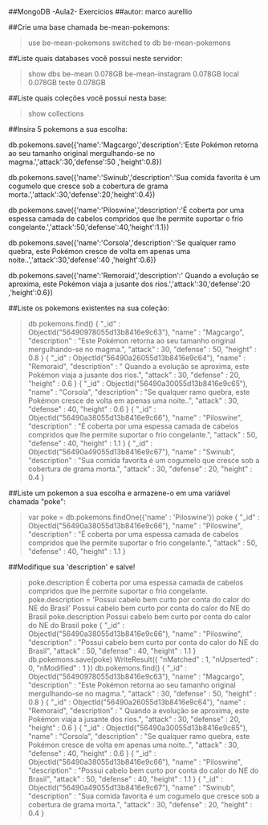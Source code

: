 ##MongoDB -Aula2- Exercícios
##autor: marco aurellio

##Crie uma base chamada be-mean-pokemons:

 > use be-mean-pokemons
switched to db be-mean-pokemons

##Liste quais databases você possui neste servidor:

> show dbs
be-mean            0.078GB
be-mean-instagram  0.078GB
local              0.078GB
teste              0.078GB

##Liste quais coleções você possui nesta base:

> show collections
> 

##Insira 5 pokemons a sua escolha:

db.pokemons.save({'name':'Magcargo','description':'Este Pokémon retorna ao seu tamanho original mergulhando-se no magma.','attack':30,'defense':50
,'height':0.8})

db.pokemons.save({'name':'Swinub','description':'Sua comida favorita é um cogumelo que cresce sob a cobertura de grama morta.','attack':30,'defense':20,'height':0.4})

db.pokemons.save({'name':'Piloswine','description':'É coberta por uma espessa camada de cabelos compridos que lhe permite suportar o frio congelante.','attack':50,'defense':40,'height':1.1})

db.pokemons.save({'name':'Corsola','description':'Se qualquer ramo quebra, este Pokémon cresce de volta em apenas uma noite..','attack':30,'defense':40
,'height':0.6})

db.pokemons.save({'name':'Remoraid','description':' Quando a evolução se aproxima, este Pokémon viaja a jusante dos rios.','attack':30,'defense':20
,'height':0.6})

##Liste os pokemons existentes na sua coleção:

> db.pokemons.find()
{ "_id" : ObjectId("56490978055d13b8416e9c63"), "name" : "Magcargo", "description" : "Este Pokémon retorna ao seu tamanho original mergulhando-se no magma.", "attack" : 30, "defense" : 50, "height" : 0.8 }
{ "_id" : ObjectId("56490a26055d13b8416e9c64"), "name" : "Remoraid", "description" : " Quando a evolução se aproxima, este Pokémon viaja a jusante dos rios.", "attack" : 30, "defense" : 20, "height" : 0.6 }
{ "_id" : ObjectId("56490a30055d13b8416e9c65"), "name" : "Corsola", "description" : "Se qualquer ramo quebra, este Pokémon cresce de volta em apenas uma noite..", "attack" : 30, "defense" : 40, "height" : 0.6 }
{ "_id" : ObjectId("56490a38055d13b8416e9c66"), "name" : "Piloswine", "description" : "É coberta por uma espessa camada de cabelos compridos que lhe permite suportar o frio congelante.", "attack" : 50, "defense" : 40, "height" : 1.1 }
{ "_id" : ObjectId("56490a49055d13b8416e9c67"), "name" : "Swinub", "description" : "Sua comida favorita é um cogumelo que cresce sob a cobertura de grama morta.", "attack" : 30, "defense" : 20, "height" : 0.4 }

##Liste um pokemon a sua escolha e armazene-o em uma variável chamada "poke":

> var poke = db.pokemons.findOne({'name' : 'Piloswine'})
> poke
{
	"_id" : ObjectId("56490a38055d13b8416e9c66"),
	"name" : "Piloswine",
	"description" : "É coberta por uma espessa camada de cabelos compridos que lhe permite suportar o frio congelante.",
	"attack" : 50,
	"defense" : 40,
	"height" : 1.1
}

##Modifique sua 'description' e salve!

> poke.description
É coberta por uma espessa camada de cabelos compridos que lhe permite suportar o frio congelante.
> poke.description = 'Possui cabelo bem curto por conta do calor do NE do Brasil'
Possui cabelo bem curto por conta do calor do NE do Brasil
> poke.description
Possui cabelo bem curto por conta do calor do NE do Brasil
> poke
{
	"_id" : ObjectId("56490a38055d13b8416e9c66"),
	"name" : "Piloswine",
	"description" : "Possui cabelo bem curto por conta do calor do NE do Brasil",
	"attack" : 50,
	"defense" : 40,
	"height" : 1.1
}
> db.pokemons.save(poke)
WriteResult({ "nMatched" : 1, "nUpserted" : 0, "nModified" : 1 })
> db.pokemons.find()
{ "_id" : ObjectId("56490978055d13b8416e9c63"), "name" : "Magcargo", "description" : "Este Pokémon retorna ao seu tamanho original mergulhando-se no magma.", "attack" : 30, "defense" : 50, "height" : 0.8 }
{ "_id" : ObjectId("56490a26055d13b8416e9c64"), "name" : "Remoraid", "description" : " Quando a evolução se aproxima, este Pokémon viaja a jusante dos rios.", "attack" : 30, "defense" : 20, "height" : 0.6 }
{ "_id" : ObjectId("56490a30055d13b8416e9c65"), "name" : "Corsola", "description" : "Se qualquer ramo quebra, este Pokémon cresce de volta em apenas uma noite..", "attack" : 30, "defense" : 40, "height" : 0.6 }
{ "_id" : ObjectId("56490a38055d13b8416e9c66"), "name" : "Piloswine", "description" : "Possui cabelo bem curto por conta do calor do NE do Brasil", "attack" : 50, "defense" : 40, "height" : 1.1 }
{ "_id" : ObjectId("56490a49055d13b8416e9c67"), "name" : "Swinub", "description" : "Sua comida favorita é um cogumelo que cresce sob a cobertura de grama morta.", "attack" : 30, "defense" : 20, "height" : 0.4 }
